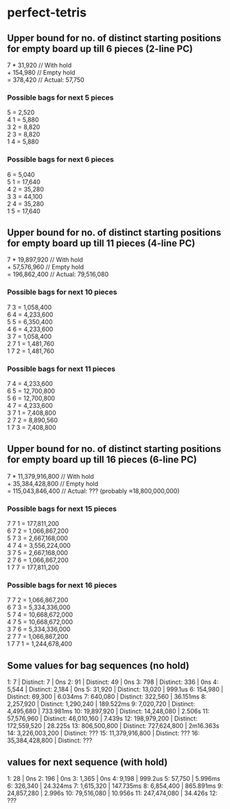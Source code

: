 # perfect-tetris

## Upper bound for no. of distinct starting positions for empty board up till 6 pieces (2-line PC)

7 * 31,920 // With hold\
 \+ 154,980 // Empty hold\
 = 378,420 // Actual: 57,750

### Possible bags for next 5 pieces

5   = 2,520\
4 1 = 5,880\
3 2 = 8,820\
2 3 = 8,820\
1 4 = 5,880

### Possible bags for next 6 pieces

6   = 5,040\
5 1 = 17,640\
4 2 = 35,280\
3 3 = 44,100\
2 4 = 35,280\
1 5 = 17,640

## Upper bound for no. of distinct starting positions for empty board up till 11 pieces (4-line PC)

7 * 19,897,920  // With hold\
  \+ 57,576,960  // Empty hold\
  = 196,862,400 // Actual: 79,516,080

### Possible bags for next 10 pieces

7 3   = 1,058,400\
6 4   = 4,233,600\
5 5   = 6,350,400\
4 6   = 4,233,600\
3 7   = 1,058,400\
2 7 1 = 1,481,760\
1 7 2 = 1,481,760

### Possible bags for next 11 pieces

7 4   = 4,233,600\
6 5   = 12,700,800\
5 6   = 12,700,800\
4 7   = 4,233,600\
3 7 1 = 7,408,800\
2 7 2 = 8,890,560\
1 7 3 = 7,408,800

## Upper bound for no. of distinct starting positions for empty board up till 16 pieces (6-line PC)

7 * 11,379,916,800  // With hold\
  \+ 35,384,428,800  // Empty hold\
  = 115,043,846,400 // Actual: ??? (probably ≈18,800,000,000)

### Possible bags for next 15 pieces

7 7 1 = 177,811,200\
6 7 2 = 1,066,867,200\
5 7 3 = 2,667,168,000\
4 7 4 = 3,556,224,000\
3 7 5 = 2,667,168,000\
2 7 6 = 1,066,867,200\
1 7 7 = 177,811,200

### Possible bags for next 16 pieces

7 7 2   = 1,066,867,200\
6 7 3   = 5,334,336,000\
5 7 4   = 10,668,672,000\
4 7 5   = 10,668,672,000\
3 7 6   = 5,334,336,000\
2 7 7   = 1,066,867,200\
1 7 7 1 = 1,244,678,400

## Some values for bag sequences (no hold)

 1:              7 | Distinct:           7 | 0ns
 2:             91 | Distinct:          49 | 0ns
 3:            798 | Distinct:         336 | 0ns
 4:          5,544 | Distinct:       2,184 | 0ns
 5:         31,920 | Distinct:      13,020 | 999.1us
 6:        154,980 | Distinct:      69,300 | 6.034ms
 7:        640,080 | Distinct:     322,560 | 36.151ms
 8:      2,257,920 | Distinct:   1,290,240 | 189.522ms
 9:      7,020,720 | Distinct:   4,495,680 | 733.981ms
10:     19,897,920 | Distinct:  14,248,080 | 2.506s
11:     57,576,960 | Distinct:  46,010,160 | 7.439s
12:    198,979,200 | Distinct: 172,559,520 | 28.225s
13:    806,500,800 | Distinct: 727,624,800 | 2m16.363s
14:  3,226,003,200 | Distinct:       ???
15: 11,379,916,800 | Distinct:       ???
16: 35,384,428,800 | Distinct:       ???

## values for next sequence (with hold)

 1:          28 | 0ns
 2:         196 | 0ns
 3:       1,365 | 0ns
 4:       9,198 | 999.2us
 5:      57,750 | 5.996ms
 6:     326,340 | 24.324ms
 7:   1,615,320 | 147.735ms
 8:   6,854,400 | 865.891ms
 9:  24,857,280 | 2.996s
10:  79,516,080 | 10.956s
11: 247,474,080 | 34.426s
12:         ???
